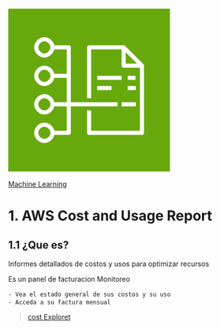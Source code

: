 ![Amazon SNS](../00_assets/costos/costAndUsageReport-logo.png)

[Machine Learning](../11-Costos/)

# 1. AWS Cost and Usage Report

## 1.1 ¿Que es?

Informes detallados de costos y usos para optimizar recursos

Es un panel de facturacion Monitoreo

    - Vea el estado general de sus costos y su uso
    - Acceda a su factura mensual

>[cost Exploret](./costExplorer.md)
